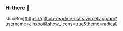 ### Hi there 👋

<!--
**JinxBoii/JinxBoii** is a ✨ _special_ ✨ repository because its `README.md` (this file) appears on your GitHub profile.

Here are some ideas to get you started:

- 🔭 I’m currently working on ...
- 🌱 I’m currently learning ...
- 👯 I’m looking to collaborate on ...
- 🤔 I’m looking for help with ...
- 💬 Ask me about ...
- 📫 How to reach me: ...
- 😄 Pronouns: HE/ME
- ⚡ Fun fact: ...
-->


!JinxBoii](https://github-readme-stats.vercel.app/api?username=Jinxboii&show_icons=true&theme=radical)
